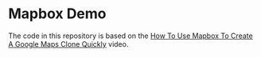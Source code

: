 # Mapbox Demo

The code in this repository is based on the
[How To Use Mapbox To Create A Google Maps Clone Quickly](https://youtu.be/OySigNMXOZU)
video.
